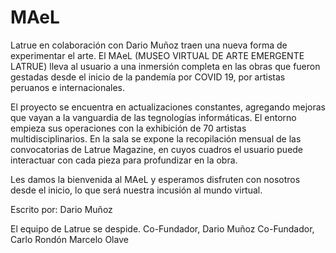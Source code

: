 # MAeL

Latrue en colaboración con Dario Muñoz traen una nueva forma de experimentar el arte. El MAeL (MUSEO VIRTUAL DE ARTE EMERGENTE LATRUE) lleva al usuario a una inmersión completa en las obras que fueron gestadas desde el inicio de la pandemía por COVID 19, por artistas peruanos e internacionales.

El proyecto se encuentra en actualizaciones constantes, agregando mejoras que vayan a la vanguardia de las tegnologías informáticas. El entorno empieza sus operaciones con la exhibición de 70 artistas multidisciplinarios. En la sala se expone la recopilación mensual de las convocatorias de Latrue Magazine, en cuyos cuadros el usuario puede interactuar con cada pieza para profundizar en la obra.

Les damos la bienvenida al MAeL y esperamos disfruten con nosotros desde el inicio, lo que será nuestra incusión al mundo virtual.

Escrito por: Dario Muñoz

El equipo de Latrue se despide.
Co-Fundador, Dario Muñoz
Co-Fundador, Carlo Rondón
Marcelo Olave
